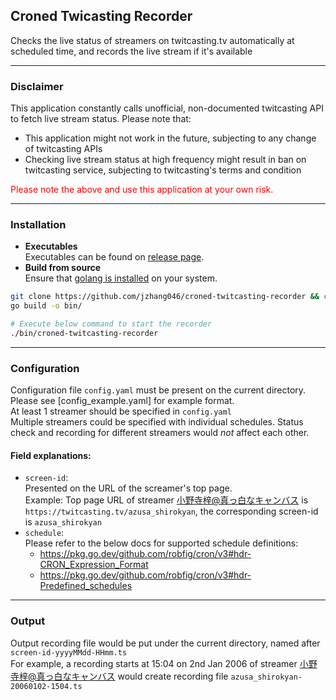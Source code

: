 ## **Croned Twicasting Recorder** 
Checks the live status of streamers on twitcasting.tv automatically at scheduled time, and records the live stream if it's available 

---

### **Disclaimer** 
This application constantly calls unofficial, non-documented twitcasting API to fetch live stream status. Please note that: 
* This application might not work in the future, subjecting to any change of twitcasting APIs 
* Checking live stream status at high frequency might result in ban on twitcasting service, subjecting to twitcasting's terms and condition

<span style="color:red">Please note the above and use this application at your own risk. </span>

---

### **Installation** 
* **Executables**   
  Executables can be found on [release page](https://github.com/jzhang046/croned-twitcasting-recorder/releases). 
* **Build from source**   
  Ensure that [golang is installed](https://golang.org/doc/install) on your system. 
```Bash
git clone https://github.com/jzhang046/croned-twitcasting-recorder && cd croned-twitcasting-recorder
go build -o bin/

# Execute below command to start the recorder
./bin/croned-twitcasting-recorder
```

---

### **Configuration**
  Configuration file `config.yaml` must be present on the current directory. Please see [config_example.yaml] for example format.  
  At least 1 streamer should be specified in `config.yaml`  
  Multiple streamers could be specified with individual schedules. Status check and recording for different streamers would _not_ affect each other.  

  #### Field explanations: 
  + `screen-id`:  
    Presented on the URL of the screamer's top page.  
    Example: Top page URL of streamer [小野寺梓@真っ白なキャンバス](https://twitcasting.tv/azusa_shirokyan) is `https://twitcasting.tv/azusa_shirokyan`, the corresponding screen-id is `azusa_shirokyan`
  + `schedule`:   
    Please refer to the below docs for supported schedule definitions: 
    - https://pkg.go.dev/github.com/robfig/cron/v3#hdr-CRON_Expression_Format
    - https://pkg.go.dev/github.com/robfig/cron/v3#hdr-Predefined_schedules   

---

### **Output**  
  Output recording file would be put under the current directory, named after `screen-id-yyyyMMdd-HHmm.ts`  
  For example, a recording starts at 15:04 on 2nd Jan 2006 of streamer [小野寺梓@真っ白なキャンバス](https://twitcasting.tv/azusa_shirokyan) would create recording file `azusa_shirokyan-20060102-1504.ts`
